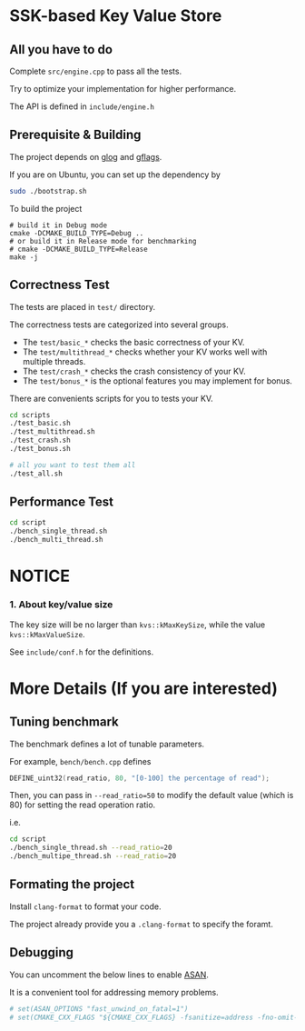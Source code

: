 # SSK-based Key Value Store

## All you have to do

Complete `src/engine.cpp` to pass all the tests.

Try to optimize your implementation for higher performance.

The API is defined in `include/engine.h`

## Prerequisite & Building

The project depends on [glog](https://github.com/google/glog) and [gflags](https://github.com/gflags/gflags).

If you are on Ubuntu, you can set up the dependency by

``` bash
sudo ./bootstrap.sh
```

To build the project

```
# build it in Debug mode
cmake -DCMAKE_BUILD_TYPE=Debug ..
# or build it in Release mode for benchmarking
# cmake -DCMAKE_BUILD_TYPE=Release
make -j
```

## Correctness Test

The tests are placed in `test/` directory.

The correctness tests are categorized into several groups.
- The `test/basic_*` checks the basic correctness of your KV.
- The `test/multithread_*` checks whether your KV works well with multiple threads.
- The `test/crash_*` checks the crash consistency of your KV.
- The `test/bonus_*` is the optional features you may implement for bonus.

There are convenients scripts for you to tests your KV.

``` bash
cd scripts
./test_basic.sh
./test_multithread.sh
./test_crash.sh
./test_bonus.sh

# all you want to test them all
./test_all.sh
```
## Performance Test

``` bash
cd script
./bench_single_thread.sh
./bench_multi_thread.sh
```

# NOTICE

### 1. About key/value size

The key size will be no larger than `kvs::kMaxKeySize`, while the value `kvs::kMaxValueSize`.

See `include/conf.h` for the definitions.

# More Details (If you are interested)

## Tuning benchmark

The benchmark defines a lot of tunable parameters.

For example, `bench/bench.cpp` defines

``` c++
DEFINE_uint32(read_ratio, 80, "[0-100] the percentage of read");
```

Then, you can pass in `--read_ratio=50` to modify the default value (which is 80) for setting the read operation ratio.

i.e.

``` bash
cd script
./bench_single_thread.sh --read_ratio=20
./bench_multipe_thread.sh --read_ratio=20
```

## Formating the project

Install `clang-format` to format your code.

The project already provide you a `.clang-format` to specify the foramt.

## Debugging

You can uncomment the below lines to enable [ASAN](https://github.com/google/sanitizers/wiki/AddressSanitizer).

It is a convenient tool for addressing memory problems.

``` cmake
# set(ASAN_OPTIONS "fast_unwind_on_fatal=1")
# set(CMAKE_CXX_FLAGS "${CMAKE_CXX_FLAGS} -fsanitize=address -fno-omit-frame-pointer -fsanitize-recover=address")

```